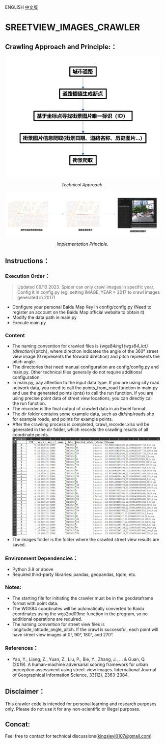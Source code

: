 ENGLISH [中文版](./zh-ch.md)

# SREETVIEW_IMAGES_CRAWLER

## Crawling Approach and Principle:：

![tech](./pics/tech.png)

<p align="center">
        <i>Technical Approach.</i>
</p>

![prin](./pics/pics.png)

<p align="center">
        <i>Implementation Principle.</i>
</p>

## Instructions：

### Execution Order：

> Updated 09/13 2023. Spider can only crawl images in specific year. Config it in config.py (eg. setting IMAGE_YEAR = 2017 to crawl images generated in 2017)

- Configure your personal Baidu Map Key in config/config.py (Need to register an account on the Baidu Map official website to obtain it)
- Modify the data path in main.py
- Execute main.py

### Content

- The naming convention for crawled files is {wgs84*lng}{wgs84_lat}{direction}*{pitch}, where direction indicates the angle of the 360° street view image (0 represents the forward direction) and pitch represents the pitch angle.
- The directories that need manual configuration are config/config.py and main.py. Other technical files generally do not require additional configuration.
- In main.py, pay attention to the input data type. If you are using city road network data, you need to call the points_from_road function in main.py and use the generated points (pnts) to call the run function. If you are using precise point data of street view locations, you can directly call the run function.
- The recorder is the final output of crawled data in an Excel format.
- The dir folder contains some example data, such as dir/shp/roads.shp for example roads, and points for example points.
- After the crawling process is completed, crawl_recorder.xlsx will be generated in the dir folder, which records the crawling results of all coordinate points.![p](./pics/1683623741567.png)
- The images folder is the folder where the crawled street view results are saved.

### Environment Dependencies：

- Python 3.8 or above
- Required third-party libraries: pandas, geopandas, tqdm, etc.

### Notes:

- The starting file for initiating the crawler must be in the geodataframe format with point data.
- The WGS84 coordinates will be automatically converted to Baidu coordinates using the wgs2bd09mc function in the program, so no additional operations are required.
- The naming convention for street view files is longitude_latitude_angle_pitch. If the crawl is successful, each point will have street view images at 0°, 90°, 180°, and 270°.

### References：

- Yao, Y., Liang, Z., Yuan, Z., Liu, P., Bie, Y., Zhang, J., ... & Guan, Q. (2019). A human-machine adversarial scoring framework for urban perception assessment using street-view images. International Journal of Geographical Information Science, 33(12), 2363-2384.

## Disclaimer：

This crawler code is intended for personal learning and research purposes only. Please do not use it for any non-scientific or illegal purposes.

## Concat:

Feel free to contact for technical discussions(kingsleyl0107@gmail.com)

